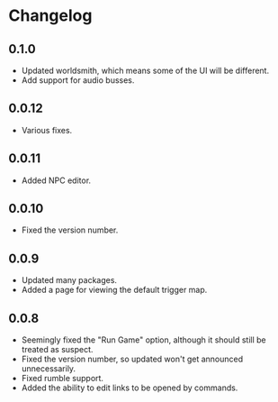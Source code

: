 # Changelog

## 0.1.0

- Updated worldsmith, which means some of the UI will be different.
- Add support for audio busses.

## 0.0.12

- Various fixes.

## 0.0.11

- Added NPC editor.

## 0.0.10

- Fixed the version number.

## 0.0.9

- Updated many packages.
- Added a page for viewing the default trigger map.

## 0.0.8

- Seemingly fixed the "Run Game" option, although it should still be treated as suspect.
- Fixed the version number, so updated won't get announced unnecessarily.
- Fixed rumble support.
- Added the ability to edit links to be opened by commands.
